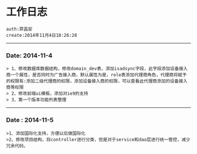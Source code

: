 # 工作日志 #
	auth:羿昌安
	create:2014年11月4日18:26:28
----------

### Date: 2014-11-4 ###
	> 1、修改数据库数据结构，修改domain_dev表，添加isadsync字段，此字段添加设备接入商一个属性，是否同时为广告接入商，默认属性为是，role表添加代理商角色，代理商将赋予的权限有:添加二级代理商的权限，添加设备接入商的权限，可以查看此代理商添加的设备接入商等权限
	> 2、修改前端ui模板，添加对ie9的支持
	> 3、第一个版本功能列表整理
	

----------
### Date : 2014-11-5 ###
	>1、添加国际化支持，方便以后做国际化
	>2、修改项目结构，将controller进行分类，但是对于service和dao层进行统一管控，减少冗余代码，